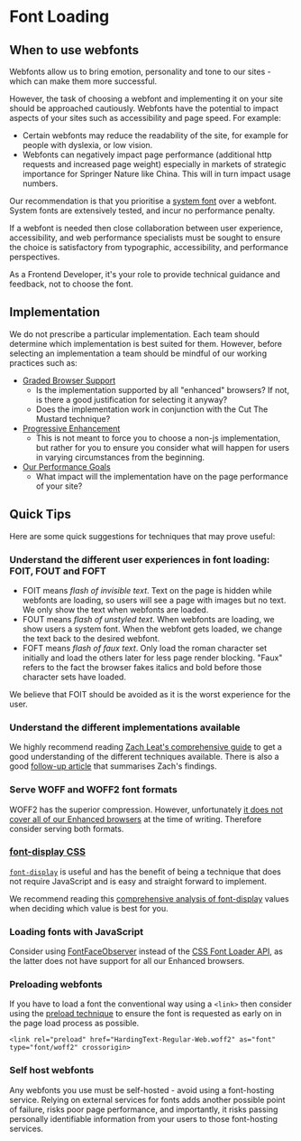 # Font Loading

## When to use webfonts

Webfonts allow us to bring emotion, personality and tone to our sites - which can make them more successful.

However, the task of choosing a webfont and implementing it on your site should be approached cautiously. Webfonts have the potential to impact aspects of your sites such as accessibility and page speed. For example:

- Certain webfonts may reduce the readability of the site, for example for people with dyslexia, or low vision.
- Webfonts can negatively impact page performance (additional http requests and increased page weight) especially in markets of strategic importance for Springer Nature like China. This will in turn impact usage numbers.

Our recommendation is that you prioritise a [system font](https://css-tricks.com/snippets/css/system-font-stack/) over a webfont. System fonts are extensively tested, and incur no performance penalty.

If a webfont is needed then close collaboration between user experience, accessibility, and web performance specialists must be sought to ensure the choice is satisfactory from typographic, accessibility, and performance perspectives.

As a Frontend Developer, it's your role to provide technical guidance and feedback, not to choose the font.

## Implementation

We do not prescribe a particular implementation. Each team should determine which implementation is best suited for them. However, before selecting an implementation a team should be mindful of our working practices such as:

- [Graded Browser Support](https://github.com/springernature/frontend-playbook/blob/main/practices/graded-browser-support.md)
  - Is the implementation supported by all "enhanced" browsers? If not, is there a good justification for selecting it anyway?
  - Does the implementation work in conjunction with the Cut The Mustard technique?
- [Progressive Enhancement](https://github.com/springernature/frontend-playbook/blob/main/practices/progressive-enhancement.md)
  - This is not meant to force you to choose a non-js implementation, but rather for you to ensure you consider what will happen for users in varying circumstances from the beginning.
- [Our Performance Goals](https://github.com/springernature/frontend-playbook/blob/main/performance/performance-checklist.md)
  - What impact will the implementation have on the page performance of your site? 
  
## Quick Tips
Here are some quick suggestions for techniques that may prove useful:

### Understand the different user experiences in font loading: FOIT, FOUT and FOFT

- FOIT means _flash of invisible text_. Text on the page is hidden while webfonts are loading, so users will see a page with images but no text. We only show the text when webfonts are loaded.
- FOUT means _flash of unstyled text_. When webfonts are loading, we show users a system font. When the webfont gets loaded, we change the text back to the desired webfont.
- FOFT means _flash of faux text_. Only load the roman character set initially and load the others later for less page render blocking. "Faux" refers to the fact the browser fakes italics and bold before those character sets have loaded.

We believe that FOIT should be avoided as it is the worst experience for the user.

### Understand the different implementations available

We highly recommend reading [Zach Leat's comprehensive guide](https://www.zachleat.com/web/comprehensive-webfonts/) to get a good understanding of the different techniques available. There is also a good [follow-up article](https://css-tricks.com/the-best-font-loading-strategies-and-how-to-execute-them/) that summarises Zach's findings.

### Serve WOFF and WOFF2 font formats

WOFF2 has the superior compression. However, unfortunately [it does not cover all of our Enhanced browsers](https://caniuse.com/woff2) at the time of writing. Therefore consider serving both formats. 

### [font-display CSS](https://developer.mozilla.org/en-US/docs/Web/CSS/@font-face/font-display)

[`font-display`](https://developer.mozilla.org/en-US/docs/Web/CSS/@font-face/font-display) is useful and has the benefit of being a technique that does not require JavaScript and is easy and straight forward to implement.

We recommend reading this [comprehensive analysis of font-display](https://calendar.perfplanet.com/2020/a-font-display-setting-for-slow-connections/) values when deciding which value is best for you.

### Loading fonts with JavaScript

Consider using [FontFaceObserver](https://github.com/bramstein/fontfaceobserver) instead of the [CSS Font Loader API](https://drafts.csswg.org/css-font-loading/), as the latter does not have support for all our Enhanced browsers.

### Preloading webfonts

If you have to load a font the conventional way using a `<link>` then consider using the [preload technique](https://web.dev/preload-critical-assets/) to ensure the font is requested as early on in the page load process as possible. 

`<link rel="preload" href="HardingText-Regular-Web.woff2" as="font" type="font/woff2" crossorigin>`

### Self host webfonts

Any webfonts you use must be self-hosted - avoid using a font-hosting service. Relying on external services for fonts adds another possible point of failure, risks poor page performance, and importantly, it risks passing personally identifiable information from your users to those font-hosting services.
